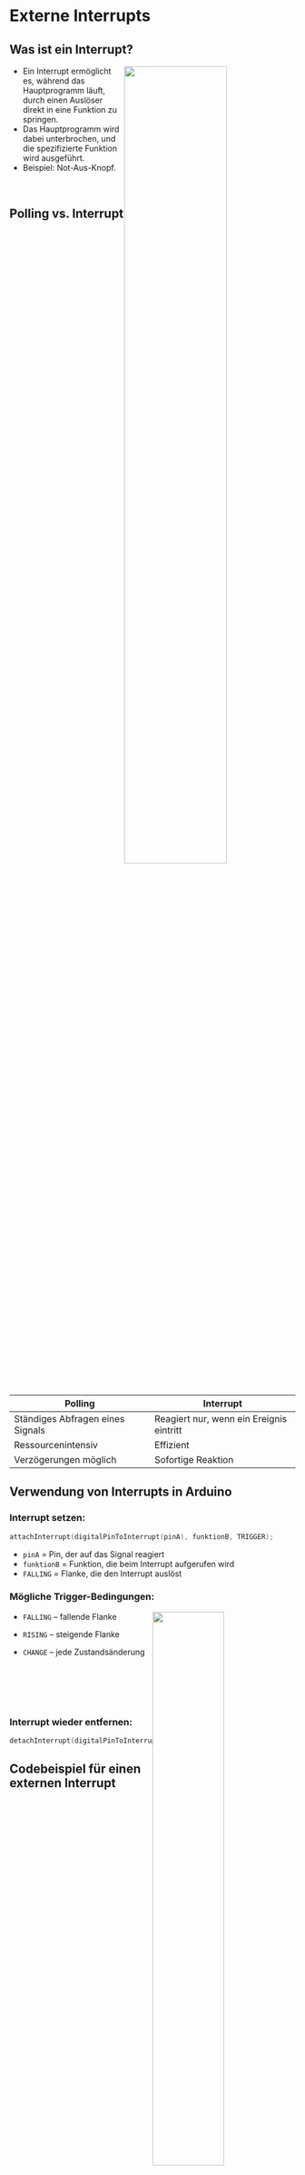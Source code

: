 # Externe Interrupts

## Was ist ein Interrupt?
<img style="float: right;width: 60%" src="/ITLernen/tutorial/MCU/Software/img/interrupt.png">

- Ein Interrupt ermöglicht es, während das Hauptprogramm läuft, durch einen Auslöser direkt in eine Funktion zu springen.
- Das Hauptprogramm wird dabei unterbrochen, und die spezifizierte Funktion wird ausgeführt.
- Beispiel: Not-Aus-Knopf.

<br>



## Polling vs. Interrupt
| Polling | Interrupt |
|---------|----------|
| Ständiges Abfragen eines Signals | Reagiert nur, wenn ein Ereignis eintritt |
| Ressourcenintensiv | Effizient |
| Verzögerungen möglich | Sofortige Reaktion |

## Verwendung von Interrupts in Arduino
### Interrupt setzen:
```cpp
attachInterrupt(digitalPinToInterrupt(pinA), funktionB, TRIGGER);
```
- `pinA` = Pin, der auf das Signal reagiert  
- `funktionB` = Funktion, die beim Interrupt aufgerufen wird  
- `FALLING` = Flanke, die den Interrupt auslöst

### Mögliche Trigger-Bedingungen:

<img style="float: right;width: 50%" src="/ITLernen/tutorial/MCU/Software/img/falling_rising_change.jpg">


- `FALLING` – fallende Flanke
- `RISING` – steigende Flanke
- `CHANGE` – jede Zustandsänderung

  <br>
  <br>
  <br>
  <br>

### Interrupt wieder entfernen:
```cpp
detachInterrupt(digitalPinToInterrupt(pinA));
```

## Codebeispiel für einen externen Interrupt

<div id="iframecontainer" style="position: relative; width: 100%; height: 50vh;">
  <iframe src="https://wokwi.com/projects/424714447051988993" id="not" style="filter: blur(5px); width: 100%; height: 100%; border: none;pointer-events: none"></iframe>

<button class="button" style="
position: absolute;
top: 50%;
left: 50%;
transform: translate(-50%, -50%);
z-index: 10;
padding: 10px 20px;
font-size: 16px;
background: rgba(0, 0, 0, 0.7);
color: white;
border: none;
cursor: pointer;
border-radius: 5px;">
Drück mich für das Codebeispiel!
</button>

  
  <div class="error" style="position: absolute; bottom: 10px; left: 10px; color: red;"></div>
</div>